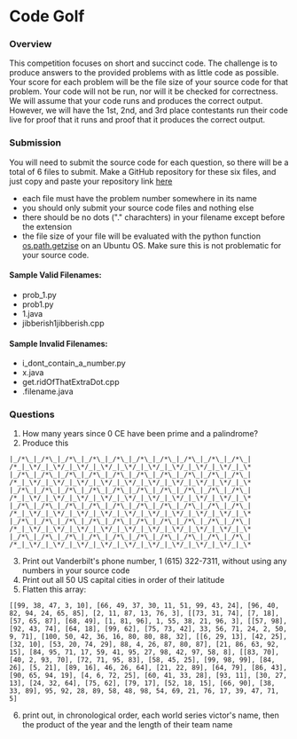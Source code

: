 # Code Golf


### Overview
This competition focuses on short and succinct code. 
The challenge is to produce answers to the provided problems with as little code as possible.
Your score for each problem will be the file size of your source code for that problem. Your code will not be run,
nor will it be checked for correctness. We will assume that your code runs and produces the correct output.
However, we will have the 1st, 2nd, and 3rd place contestants run their code live for proof that
it runs and proof that it produces the correct output.

### Submission
You will need to submit the source code for each question, so there will be a total of 6 files to submit.
Make a GitHub repository for these six files, and just copy and paste your repository link [here](https://docs.google.com/a/vanderbilt.edu/forms/d/e/1FAIpQLSfRFw3QpcDT8isA3lH1iNk3xvMhMzqeA6-FPLrShLZVs4VrSg/viewform)
* each file must have the problem number somewhere in its name
* you should only submit your source code files and nothing else
* there should be no dots ("." charachters) in your filename except before the extension
* the file size of your file will be evaluated with the python function [os.path.getzise](https://docs.python.org/2/library/os.path.html?highlight=os.path.getsize#os.path.getsize) on an Ubuntu OS. Make sure this is not problematic for your source code.

#### Sample Valid Filenames:
* prob_1.py
* prob1.py
* 1.java
* jibberish1jibberish.cpp

#### Sample Invalid Filenames:
* i_dont_contain_a_number.py
* x.java
* get.ridOfThatExtraDot.cpp
* .filename.java

### Questions

1. How many years since 0 CE have been prime and a palindrome?
2. Produce this

```
|_/*\_|_/*\_|_/*\_|_/*\_|_/*\_|_/*\_|_/*\_|_/*\_|_/*\_|_/*\_|
/*_|_\*/_|_\*/_|_\*/_|_\*/_|_\*/_|_\*/_|_\*/_|_\*/_|_\*/_|_\*
|_/*\_|_/*\_|_/*\_|_/*\_|_/*\_|_/*\_|_/*\_|_/*\_|_/*\_|_/*\_|
/*_|_\*/_|_\*/_|_\*/_|_\*/_|_\*/_|_\*/_|_\*/_|_\*/_|_\*/_|_\*
|_/*\_|_/*\_|_/*\_|_/*\_|_/*\_|_/*\_|_/*\_|_/*\_|_/*\_|_/*\_|
/*_|_\*/_|_\*/_|_\*/_|_\*/_|_\*/_|_\*/_|_\*/_|_\*/_|_\*/_|_\*
|_/*\_|_/*\_|_/*\_|_/*\_|_/*\_|_/*\_|_/*\_|_/*\_|_/*\_|_/*\_|
/*_|_\*/_|_\*/_|_\*/_|_\*/_|_\*/_|_\*/_|_\*/_|_\*/_|_\*/_|_\*
|_/*\_|_/*\_|_/*\_|_/*\_|_/*\_|_/*\_|_/*\_|_/*\_|_/*\_|_/*\_|
/*_|_\*/_|_\*/_|_\*/_|_\*/_|_\*/_|_\*/_|_\*/_|_\*/_|_\*/_|_\*
|_/*\_|_/*\_|_/*\_|_/*\_|_/*\_|_/*\_|_/*\_|_/*\_|_/*\_|_/*\_|
/*_|_\*/_|_\*/_|_\*/_|_\*/_|_\*/_|_\*/_|_\*/_|_\*/_|_\*/_|_\*
```

3. Print out Vanderbilt's phone number, 1 (615) 322-7311, without using any numbers in your source code
4. Print out all 50 US capital cities in order of their latitude
5. Flatten this array: 

```
[[99, 38, 47, 3, 10], [66, 49, 37, 30, 11, 51, 99, 43, 24], [96, 40, 82, 94, 24, 65, 85], [2, 11, 87, 13, 76, 3], [[73, 31, 74], [7, 18], [57, 65, 87], [68, 49], [1, 81, 96], 1, 55, 38, 21, 96, 3], [[57, 98], [92, 43, 74], [64, 18], [99, 62], [75, 73, 42], 33, 56, 71, 24, 2, 50, 9, 71], [100, 50, 42, 36, 16, 80, 80, 88, 32], [[6, 29, 13], [42, 25], [32, 10], [53, 20, 74, 29], 88, 4, 26, 87, 80, 87], [21, 86, 63, 92, 15], [84, 95, 71, 17, 59, 41, 95, 27, 98, 42, 97, 58, 8], [[83, 70], [40, 2, 93, 70], [72, 71, 95, 83], [58, 45, 25], [99, 98, 99], [84, 26], [5, 21], [89, 16], 46, 26, 64], [21, 22, 89], [64, 79], [86, 43], [90, 65, 94, 19], [4, 6, 72, 25], [60, 41, 33, 28], [93, 11], [30, 27, 13], [24, 32, 64], [75, 62], [79, 17], [52, 18, 15], [66, 90], [38, 33, 89], 95, 92, 28, 89, 58, 48, 98, 54, 69, 21, 76, 17, 39, 47, 71, 5]
```

6. print out, in chronological order, each world series victor's name, then the product of the year and the length of their team name
